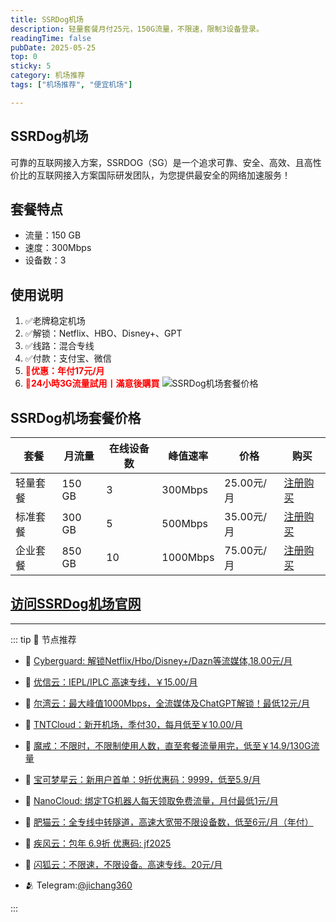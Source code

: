 ```yaml
---
title: SSRDog机场
description: 轻量套餐月付25元，150G流量，不限速，限制3设备登录。
readingTime: false
pubDate: 2025-05-25
top: 0
sticky: 5
category: 机场推荐
tags: ["机场推荐", "便宜机场"]

---
```

## SSRDog机场
可靠的互联网接入方案，SSRDOG（SG）是一个追求可靠、安全、高效、且高性价比的互联网接入方案国际研发团队，为您提供最安全的网络加速服务！
## 套餐特点
- 流量：150 GB
- 速度：300Mbps
- 设备数：3
## 使用说明
1. ✅老牌稳定机场
2. ✅解锁：Netflix、HBO、Disney+、GPT
3. ✅线路：混合专线
4. ✅付款：支付宝、微信
5. **<span style="color: red;">💛优惠：年付17元/月</span>**
6. **<span style="color: red;">💛24小時3G流量試用丨滿意後購買</span>**
![SSRDog机场套餐价格](/assets/ssrdog.webp "SSRDog机场套餐价格")
## SSRDog机场套餐价格
| 套餐 | 月流量 | 在线设备数 | 峰值速率 | 价格 | 购买 |
| --- | --- | --- | --- | --- | --- |
| 轻量套餐 | 150 GB | 3 | 300Mbps | 25.00元/月 | [注册购买](https://st1.hosbb.com/#/register?code=WM55GuJt) |
| 标准套餐 | 300 GB | 5 | 500Mbps | 35.00元/月 | [注册购买](https://st1.hosbb.com/#/register?code=WM55GuJt) |
| 企业套餐 | 850 GB | 10 | 1000Mbps | 75.00元/月 |  [注册购买](https://st1.hosbb.com/#/register?code=WM55GuJt) |
[访问SSRDog机场官网](https://st1.hosbb.com/#/register?code=WM55GuJt)
---------
---------
::: tip 🎉 节点推荐
- 🚀 [Cyberguard: 解锁Netflix/Hbo/Disney+/Dazn等流媒体,18.00元/月](https://www.cyberguard.best/#/register?code=XsreC0T5)<br>
- 🚀 [优信云：IEPL/IPLC 高速专线，￥15.00/月](https://www.优信云.com/#/register?code=JRtE5uIV)<br>
- 🚀 [尔湾云：最大峰值1000Mbps，全流媒体及ChatGPT解锁！最低12元/月](https://erwan6.net/auth/register?code=BoObCd)<br>
- 🚀 [TNTCloud：新开机场，季付30，每月低至￥10.00/月](https://haibing822.tntvipaff.cc/#/register?code=GtjJVgml)<br>
- 🚀 [魔戒：不限时，不限制使用人数，直至套餐流量用完，低至￥14.9/130G流量](https://mojie.app/#/register?code=sSdtPtLo)<br>
- 🚀 [宝可梦星云：新用户首单：9折优惠码：9999，低至5.9/月 ](https://a.suola.link/pokemon)<br>
- 🚀 [NanoCloud: 绑定TG机器人每天领取免费流量，月付最低1元/月](https://edu.uodoo.bid/auth/register?code=JMiOQDHf)<br>
- 🚀 [肥猫云：全专线中转隧道，高速大宽带不限设备数，低至6元/月（年付）](https://fchb1188.fcvipaff.cc/register?aff=X1vZd2wf)<br>
- 🚀 [疾风云：包年 6.9折 优惠码: jf2025](https://homes.tr25.cn?code=ReCm)<br>
- 🚀 [闪狐云：不限速，不限设备。高速专线。20元/月](https://inv02.ffaff.cc/register?aff=WQApz2pv)

- 🫂 Telegram:[@jichang360](https://t.me/jichang360)

:::
